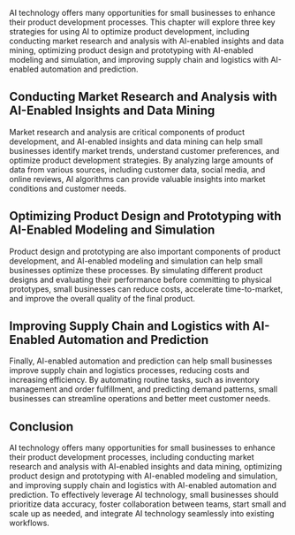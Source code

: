 
AI technology offers many opportunities for small businesses to enhance their product development processes. This chapter will explore three key strategies for using AI to optimize product development, including conducting market research and analysis with AI-enabled insights and data mining, optimizing product design and prototyping with AI-enabled modeling and simulation, and improving supply chain and logistics with AI-enabled automation and prediction.

Conducting Market Research and Analysis with AI-Enabled Insights and Data Mining
--------------------------------------------------------------------------------

Market research and analysis are critical components of product development, and AI-enabled insights and data mining can help small businesses identify market trends, understand customer preferences, and optimize product development strategies. By analyzing large amounts of data from various sources, including customer data, social media, and online reviews, AI algorithms can provide valuable insights into market conditions and customer needs.

Optimizing Product Design and Prototyping with AI-Enabled Modeling and Simulation
---------------------------------------------------------------------------------

Product design and prototyping are also important components of product development, and AI-enabled modeling and simulation can help small businesses optimize these processes. By simulating different product designs and evaluating their performance before committing to physical prototypes, small businesses can reduce costs, accelerate time-to-market, and improve the overall quality of the final product.

Improving Supply Chain and Logistics with AI-Enabled Automation and Prediction
------------------------------------------------------------------------------

Finally, AI-enabled automation and prediction can help small businesses improve supply chain and logistics processes, reducing costs and increasing efficiency. By automating routine tasks, such as inventory management and order fulfillment, and predicting demand patterns, small businesses can streamline operations and better meet customer needs.

Conclusion
----------

AI technology offers many opportunities for small businesses to enhance their product development processes, including conducting market research and analysis with AI-enabled insights and data mining, optimizing product design and prototyping with AI-enabled modeling and simulation, and improving supply chain and logistics with AI-enabled automation and prediction. To effectively leverage AI technology, small businesses should prioritize data accuracy, foster collaboration between teams, start small and scale up as needed, and integrate AI technology seamlessly into existing workflows.
